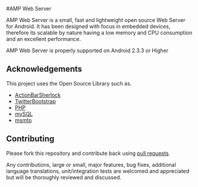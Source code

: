 #AMP Web Server

AMP Web Server is a small, fast and lightweight open source Web Server for Android. It has been designed with focus in embedded devices, therefore its scalable by nature having a low memory and CPU consumption and an excellent performance.

AMP Web Server is properly supported on Android 2.3.3 or Higher 



## Acknowledgements

This project uses the Open Source Library such as.

* [ActionBarSherlock](https://github.com/JakeWharton/ActionBarSherlock)
* [TwitterBootstrap](https://github.com/twitter/bootstrap/)
* [PHP](http://php.net)
* [mySQL](http://mysql.com)
* [msmtp](http://msmtp.sourceforge.net/)


## Contributing

Please fork this repository and contribute back using
[pull requests](https://github.com/punkboy/AMPWebServer/pulls).

Any contributions, large or small, major features, bug fixes, additional
language translations, unit/integration tests are welcomed and appreciated
but will be thoroughly reviewed and discussed.
